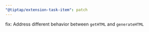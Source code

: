 ```yaml
---
"@tiptap/extension-task-item": patch
---
```


fix: Address different behavior between `getHTML` and `generateHTML`

